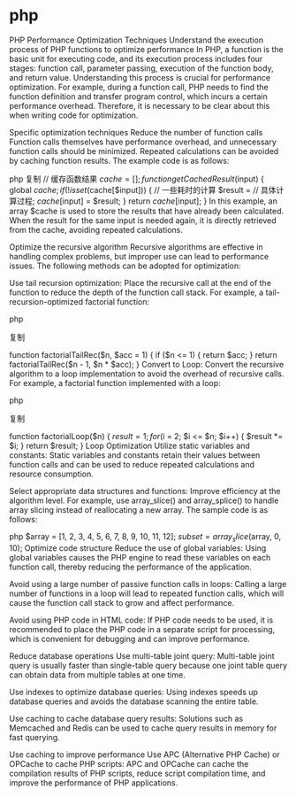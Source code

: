 # php
PHP Performance Optimization Techniques
Understand the execution process of PHP functions to optimize performance
In PHP, a function is the basic unit for executing code, and its execution process includes four stages: function call, parameter passing, execution of the function body, and return value. Understanding this process is crucial for performance optimization. For example, during a function call, PHP needs to find the function definition and transfer program control, which incurs a certain performance overhead. Therefore, it is necessary to be clear about this when writing code for optimization.

Specific optimization techniques
Reduce the number of function calls
Function calls themselves have performance overhead, and unnecessary function calls should be minimized. Repeated calculations can be avoided by caching function results. The example code is as follows:

php
复制
// 缓存函数结果
$cache = [];
function getCachedResult($input) {
    global $cache;
    if (!isset($cache[$input])) {
        // 一些耗时的计算
        $result = // 具体计算过程;
        $cache[$input] = $result;
    }
    return $cache[$input];
}
In this example, an array $cache is used to store the results that have already been calculated. When the result for the same input is needed again, it is directly retrieved from the cache, avoiding repeated calculations.

Optimize the recursive algorithm
Recursive algorithms are effective in handling complex problems, but improper use can lead to performance issues. The following methods can be adopted for optimization:

Use tail recursion optimization: Place the recursive call at the end of the function to reduce the depth of the function call stack. For example, a tail-recursion-optimized factorial function:

php

复制

function factorialTailRec($n, $acc = 1) {
    if ($n <= 1) {
        return $acc;
    }
    return factorialTailRec($n - 1, $n * $acc);
}
Convert to Loop: Convert the recursive algorithm to a loop implementation to avoid the overhead of recursive calls. For example, a factorial function implemented with a loop:

php

复制

function factorialLoop($n) {
    $result = 1;
    for ($i = 2; $i <= $n; $i++) {
        $result *= $i;
    }
    return $result;
}
Loop Optimization
Utilize static variables and constants: Static variables and constants retain their values between function calls and can be used to reduce repeated calculations and resource consumption.

Select appropriate data structures and functions: Improve efficiency at the algorithm level. For example, use array_slice() and array_splice() to handle array slicing instead of reallocating a new array. The sample code is as follows:

php
$array = [1, 2, 3, 4, 5, 6, 7, 8, 9, 10, 11, 12];
$subset = array_slice($array, 0, 10);
Optimize code structure
Reduce the use of global variables: Using global variables causes the PHP engine to read these variables on each function call, thereby reducing the performance of the application.

Avoid using a large number of passive function calls in loops: Calling a large number of functions in a loop will lead to repeated function calls, which will cause the function call stack to grow and affect performance.

Avoid using PHP code in HTML code: If PHP code needs to be used, it is recommended to place the PHP code in a separate script for processing, which is convenient for debugging and can improve performance.

Reduce database operations
Use multi-table joint query: Multi-table joint query is usually faster than single-table query because one joint table query can obtain data from multiple tables at one time.

Use indexes to optimize database queries: Using indexes speeds up database queries and avoids the database scanning the entire table.

Use caching to cache database query results: Solutions such as Memcached and Redis can be used to cache query results in memory for fast querying.

Use caching to improve performance
Use APC (Alternative PHP Cache) or OPCache to cache PHP scripts: APC and OPCache can cache the compilation results of PHP scripts, reduce script compilation time, and improve the performance of PHP applications.
